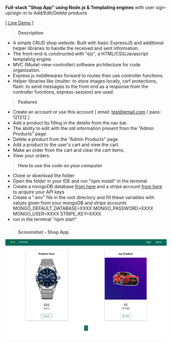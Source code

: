 **Full-stack "Shop App" using Node.js & Templating engines**
with user sign-up/sign-in to Add/Edit/Delete products

[[ Live Demo ]](https://phase2-nodejs.onrender.com/)

>**Description**
- A simple CRUD shop website. Built with basic ExpressJS and additional helper libraries to handle the received and sent information.
- The front-end is constructed with "ejs", a HTML/CSS/Javascript templating engine.
- MVC (Model-view-controller) software architecture for code organization.
- Express.js middlewares forward to routes then use controller functions.
- Helper libraries like (multer: to store images locally, csrf protections, flash: to send messages to the front end as a response from the controller functions, express-session) are used.

>**Features**
- Create an account or use this account [ email: test@email.com / pass: 121212 ]
- Add a product by filling in the details from the nav bar.
- The ability to edit with the old information present from the "Admin Products" page.
- Delete a product from the "Admin Products" page.
- Add a product to the user's cart and view the cart.
- Make an order from the cart and clear the cart items.
- View your orders.

>**How to use the code on your computer**
- Clone or download the folder
- Open the folder in your IDE and run "npm install" in the terminal
- Create a mongoDB database [from here](https://www.mongodb.com/products/platform/cloud) and a stripe account [from here](https://dashboard.stripe.com/login) to acquire your API keys
- Create a ".env" file in the root directory and fill these variables with values given from your mongoDB and stripe accounts
MONGO_DEFAULT_DATABASE=XXXX
MONGO_PASSWORD=XXXX
MONGO_USER=XXXX
STRIPE_KEY=XXXX
- run in the terminal "npm start"

#####
>**Screenshot - Shop App**

 ![screenshot](../../../screenshot3.png)